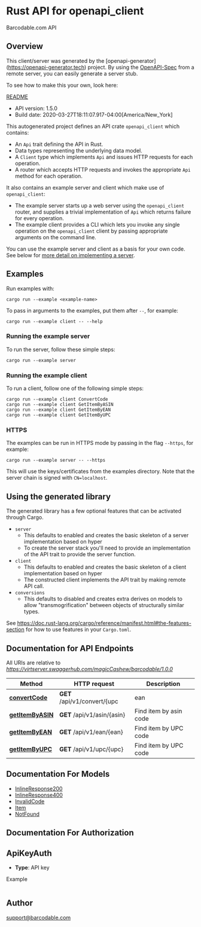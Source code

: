 # Rust API for openapi_client

Barcodable.com API

## Overview

This client/server was generated by the [openapi-generator]
(https://openapi-generator.tech) project.  By using the
[OpenAPI-Spec](https://github.com/OAI/OpenAPI-Specification) from a remote
server, you can easily generate a server stub.

To see how to make this your own, look here:

[README]((https://openapi-generator.tech))

- API version: 1.5.0
- Build date: 2020-03-27T18:11:07.917-04:00[America/New_York]



This autogenerated project defines an API crate `openapi_client` which contains:
* An `Api` trait defining the API in Rust.
* Data types representing the underlying data model.
* A `Client` type which implements `Api` and issues HTTP requests for each operation.
* A router which accepts HTTP requests and invokes the appropriate `Api` method for each operation.

It also contains an example server and client which make use of `openapi_client`:

* The example server starts up a web server using the `openapi_client`
    router, and supplies a trivial implementation of `Api` which returns failure
    for every operation.
* The example client provides a CLI which lets you invoke
    any single operation on the `openapi_client` client by passing appropriate
    arguments on the command line.

You can use the example server and client as a basis for your own code.
See below for [more detail on implementing a server](#writing-a-server).

## Examples

Run examples with:

```
cargo run --example <example-name>
```

To pass in arguments to the examples, put them after `--`, for example:

```
cargo run --example client -- --help
```

### Running the example server
To run the server, follow these simple steps:

```
cargo run --example server
```

### Running the example client
To run a client, follow one of the following simple steps:

```
cargo run --example client ConvertCode
cargo run --example client GetItemByASIN
cargo run --example client GetItemByEAN
cargo run --example client GetItemByUPC
```

### HTTPS
The examples can be run in HTTPS mode by passing in the flag `--https`, for example:

```
cargo run --example server -- --https
```

This will use the keys/certificates from the examples directory. Note that the
server chain is signed with `CN=localhost`.

## Using the generated library

The generated library has a few optional features that can be activated through Cargo.

* `server`
    * This defaults to enabled and creates the basic skeleton of a server implementation based on hyper
    * To create the server stack you'll need to provide an implementation of the API trait to provide the server function.
* `client`
    * This defaults to enabled and creates the basic skeleton of a client implementation based on hyper
    * The constructed client implements the API trait by making remote API call.
* `conversions`
    * This defaults to disabled and creates extra derives on models to allow "transmogrification" between objects of structurally similar types.

See https://doc.rust-lang.org/cargo/reference/manifest.html#the-features-section for how to use features in your `Cargo.toml`.

## Documentation for API Endpoints

All URIs are relative to *https://virtserver.swaggerhub.com/magicCashew/barcodable/1.0.0*

Method | HTTP request | Description
------------- | ------------- | -------------
[**convertCode**](docs/product_conversion_api.md#convertCode) | **GET** /api/v1/convert/{upc | ean | asin} | Convert between UPC, EAN, and ASIN product codes.
[**getItemByASIN**](docs/product_lookup_api.md#getItemByASIN) | **GET** /api/v1/asin/{asin} | Find item by asin code
[**getItemByEAN**](docs/product_lookup_api.md#getItemByEAN) | **GET** /api/v1/ean/{ean} | Find item by UPC code
[**getItemByUPC**](docs/product_lookup_api.md#getItemByUPC) | **GET** /api/v1/upc/{upc} | Find item by UPC code


## Documentation For Models

 - [InlineResponse200](docs/InlineResponse200.md)
 - [InlineResponse400](docs/InlineResponse400.md)
 - [InvalidCode](docs/InvalidCode.md)
 - [Item](docs/Item.md)
 - [NotFound](docs/NotFound.md)


## Documentation For Authorization

## ApiKeyAuth
- **Type**: API key 

Example
```
```

## Author

support@barcodable.com

